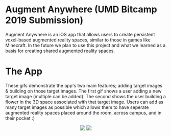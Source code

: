 # Augment Anywhere (UMD Bitcamp 2019 Submission)
Augment Anywhere is an iOS app that allows users to create persistent voxel-based augmented reality spaces, similar to those in
games like Minecraft. In the future we plan to use this project and what we learned as a basis for creating shared augmented 
reality spaces.
<br />

# The App
These gifs demonstrate the app's two main features; adding target images & building on those target images. The first gif shows
a user adding a new target image (multiple can be added). The second shows the user building a flower in the 3D space 
associated with that target image. Users can add as many target images as possible which allows them to have seperate augmented 
reality spaces placed around the room, across campus, and in their pocket :)

<p align="center">
  <img src="demo/add_target_demo.gif">
  <img src="demo/add_blocks_demo.gif">
</p>
